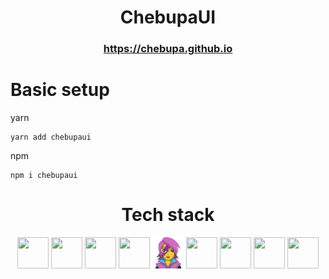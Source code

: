 <h1 align="center">ChebupaUI</h1>
<h3 align="center">
  <a href="https://chebupa.github.io">https://chebupa.github.io</a>
</h3>



<h1>Basic setup</h1>

yarn
```
yarn add chebupaui
```

npm
```
npm i chebupaui
```



<h1 align="center">Tech stack</h1>
<p align="center">
  <!-- react -->
  <img src="https://cdn.jsdelivr.net/gh/devicons/devicon/icons/react/react-original-wordmark.svg" width="50" height="50"/>
  <!-- typescript -->
  <img src="https://cdn.jsdelivr.net/gh/devicons/devicon/icons/typescript/typescript-original.svg" width="50" height="50"/>
  <!-- js -->
  <img src="https://cdn.jsdelivr.net/gh/devicons/devicon/icons/javascript/javascript-original.svg" width="50" height="50"/>
  <!-- css -->
  <img src="https://cdn.jsdelivr.net/gh/devicons/devicon/icons/css3/css3-original.svg" width="50" height="50"/>
  <!-- sass -->
  <!-- <img src="https://cdn.jsdelivr.net/gh/devicons/devicon/icons/sass/sass-original.svg" width="50" height="50"/> -->
  <!-- styled components -->
  <!-- <img src="https://raw.githubusercontent.com/styled-components/brand/master/styled-components.png" width="50" height="50"/> -->
  <!-- emotion -->
  <img src="https://raw.githubusercontent.com/emotion-js/emotion/main/emotion.png" width="50" height="50"/>
  <!-- eslint -->
  <img src="https://cdn.jsdelivr.net/gh/devicons/devicon/icons/eslint/eslint-original.svg" width="50" height="50"/>
  <!-- vite -->
  <img src="https://upload.wikimedia.org/wikipedia/commons/thumb/f/f1/Vitejs-logo.svg/240px-Vitejs-logo.svg.png" width="50" height="50"/>
  <!-- npm -->
  <img src="https://cdn.jsdelivr.net/gh/devicons/devicon/icons/npm/npm-original-wordmark.svg" width="50" height="50"/>
  <!-- markdown -->
  <img src="https://cdn.jsdelivr.net/gh/devicons/devicon/icons/markdown/markdown-original.svg" width="50" height="50"/>
</p>

